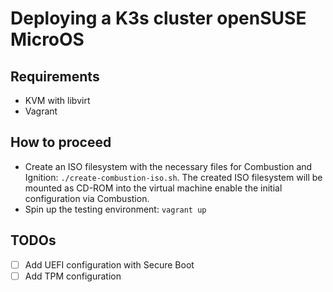 # Deploying a K3s cluster openSUSE MicroOS

## Requirements

* KVM with libvirt
* Vagrant

## How to proceed

* Create an ISO filesystem with the necessary files for Combustion and Ignition: `./create-combustion-iso.sh`. The created ISO filesystem will be mounted as CD-ROM into the virtual machine enable the initial configuration via Combustion.
* Spin up the testing environment: `vagrant up`

## TODOs

-[ ] Add UEFI configuration with Secure Boot
-[ ] Add TPM configuration
